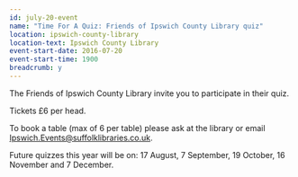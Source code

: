 ```yaml
---
id: july-20-event
name: "Time For A Quiz: Friends of Ipswich County Library quiz"
location: ipswich-county-library
location-text: Ipswich County Library
event-start-date: 2016-07-20
event-start-time: 1900
breadcrumb: y
---
```

The Friends of Ipswich County Library invite you to participate in their quiz.

Tickets £6 per head.

To book a table (max of 6 per table) please ask at the library or email Ipswich.Events@suffolklibraries.co.uk.

Future quizzes this year will be on: 17 August, 7 September, 19 October, 16 November and 7 December.
